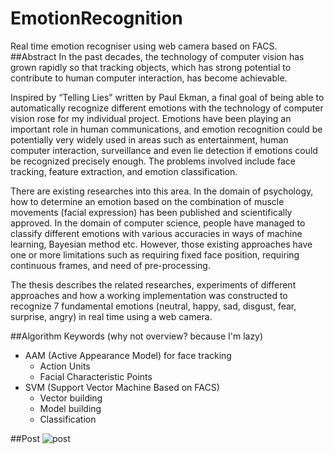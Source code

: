 EmotionRecognition
==================

Real time emotion recogniser using web camera based on FACS.
##Abstract
In the past decades, the technology of computer vision has grown rapidly so that tracking objects, which has strong potential to contribute to human computer interaction, has become achievable.

Inspired by “Telling Lies” written by Paul Ekman, a final goal of being able to automatically recognize different emotions with the technology of computer vision rose for my individual project. Emotions have been playing an important role in human communications, and emotion recognition could be potentially very widely used in areas such as entertainment, human computer interaction, surveillance and even lie detection if emotions could be recognized precisely enough. The problems involved include face tracking, feature extraction, and emotion classification.

There are existing researches into this area. In the domain of psychology, how to determine an emotion based on the combination of muscle movements (facial expression) has been published and scientifically approved. In the domain of computer science, people have managed to classify different emotions with various accuracies in ways of machine learning, Bayesian method etc. However, those existing approaches have one or more limitations such as requiring fixed face position, requiring continuous frames, and need of pre-processing.

The thesis describes the related researches, experiments of different approaches and how a working implementation was constructed to recognize 7 fundamental emotions (neutral, happy, sad, disgust, fear, surprise, angry) in real time using a web camera.

##Algorithm Keywords (why not overview? because I'm lazy)
* AAM (Active Appearance Model) for face tracking
  * Action Units
  * Facial Characteristic Points
* SVM (Support Vector Machine Based on FACS)
  * Vector building
  * Model building
  * Classification

##Post
![post](http://www.mftp.info/20140202/1392036054x1927127332.png)
